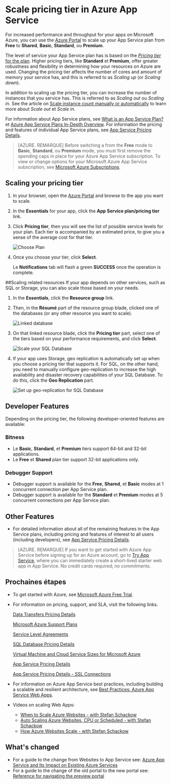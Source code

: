 <properties 
	pageTitle="Scale pricing tier in Azure App Service" 
	description="Learn how to scale web, mobile, api and logic apps in Azure App Service, including autoscaling." 
	services="app-service" 
	documentationCenter="" 
	authors="stepsic-microsoft-com" 
	manager="wpickett" 
	editor="mollybos"/>

<tags 
	ms.service="app-service" 
	ms.workload="web" 
	ms.tgt_pltfrm="na" 
	ms.devlang="na" 
	ms.topic="article" 
	ms.date="04/25/2015" 
	ms.author="stepsic"/>

# Scale pricing tier in Azure App Service

For increased performance and throughput for your apps on Microsoft Azure, you can use the [Azure Portal](https://portal.azure.com/) to scale up your App Service plan from **Free** to **Shared**, **Basic**, **Standard**, ou **Premium**. 

The level of service your App Service plan has is based on the [*Pricing tier* for the plan](/pricing/details/app-service/). Higher pricing tiers, like **Standard** et **Premium**, offer greater robustness and flexibility in determining how your resources on Azure are used. Changing the pricing tier affects the number of cores and amount of memory your service has, and this is referred to as *Scaling up* (or *Scaling down*).

In addition to scaling up the pricing tier, you can increase the number of instances that you service has. This is referred to as *Scaling out* ou *Scaling in*. See the article on [Scale instance count manually or automatically](../insights-how-to-scale.md) to learn more about *Scale out* et *Scale in*.

For information about App Service plans, see [What is an App Service Plan?](../web-sites-web-hosting-plan-overview.md) et [Azure App Service Plans In-Depth Overview](azure-web-sites-web-hosting-plans-in-depth-overview.md). For information the pricing and features of individual App Service plans, see [App Service Pricing Details](/pricing/details/app-service/).  

> [AZURE. REMARQUE] Before switching a from the **Free** mode to **Basic**, **Standard**, ou **Premium** mode, you must first remove the spending caps in place for your Azure App Service subscription. To view or change options for your Microsoft Azure App Service subscription, see [Microsoft Azure Subscriptions][azuresubscriptions].

<a name="scalingsharedorbasic"></a>
<a name="scalingstandard"></a>

## Scaling your pricing tier

1. In your browser, open the [Azure Portal][portal] and browse to the app you want to scale.
	
2. In the **Essentials** for your app, click the **App Service plan/pricing tier** link.

3. Click **Pricing tier**, then you will see the list of possible service levels for your plan. Each tier is accompanied by an estimated price, to give you a sense of the average cost for that tier. 
	
	![Choose Plan](./media/app-service-scale/ChoosePricingTier.png)
	
4. Once you choose your tier, click **Select**.
	
	Le **Notifications** tab will flash a green **SUCCESS** once the operation is complete. 
		
<a name="ScalingSQLServer"></a>
##Scaling related resources
If your app depends on other services, such as SQL or Storage, you can also scale those based on your needs.

1. In the **Essentials**, click the **Resource group** link.

2. Then, in the **Résumé** part of the resource group blade, clicked one of the databases (or any other resource you want to scale).

	![Linked database](./media/app-service-scale/ResourceGroup.png)
	
3. On that linked resource blade, click the **Pricing tier** part, select one of the tiers based on your performance requirements, and click **Select**. 
	
	![Scale your SQL Database](./media/app-service-scale/ScaleDatabase.png)
	
4. If your app uses Storage, geo replication is automatically set up when you choose a pricing tier that supports it. For SQL, on the other hand, you need to manually configure geo-replication to increase the high availability and disaster recovery capabilities of your SQL Database. To do this, click the **Geo Replication** part.
	
	![Set up geo-replication for SQL Database](./media/app-service-scale/GeoReplication.png)
	
<a name="devfeatures"></a>
## Developer Features
Depending on the pricing tier, the following developer-oriented features are available:

### Bitness ###

- Le **Basic**, **Standard**, et **Premium** tiers support 64-bit and 32-bit applications.
- Le **Free** et **Shared** plan tier support 32-bit applications only.

### Debugger Support ###

- Debugger support is available for the **Free**, **Shared**, et **Basic** modes at 1 concurrent connection per App Service plan.
- Debugger support is available for the **Standard** et **Premium** modes at 5 concurrent connections per App Service plan.

<a name="OtherFeatures"></a>
## Other Features

- For detailed information about all of the remaining features in the App Service plans, including pricing and features of interest to all users (including developers), see [App Service Pricing Details](/pricing/details/web-sites/).

>[AZURE. REMARQUE] If you want to get started with Azure App Service before signing up for an Azure account, go to [Try App Service](http://go.microsoft.com/fwlink/?LinkId=523751), where you can immediately create a short-lived starter web app in App Service. No credit cards required; no commitments.

<a name="Next Steps"></a>	
## Prochaines étapes

- To get started with Azure, see [Microsoft Azure Free Trial](/pricing/free-trial/).
- For information on pricing, support, and SLA, visit the following links.
	
	[Data Transfers Pricing Details](/pricing/details/data-transfers/)
	
	[Microsoft Azure Support Plans](/support/plans/)
	
	[Service Level Agreements](/support/legal/sla/)
	
	[SQL Database Pricing Details](/pricing/details/sql-database/)
	
	[Virtual Machine and Cloud Service Sizes for Microsoft Azure][vmsizes]
	
	[App Service Pricing Details](/pricing/details/app-service/)
	
	[App Service Pricing Details - SSL Connections](/pricing/details/web-sites/#ssl-connections)

- For information on Azure App Service best practices, including building a scalable and resilient architecture, see [Best Practices: Azure App Service Web Apps](http://blogs.msdn.com/b/windowsazure/archive/2014/02/10/best-practices-windows-azure-websites-waws.aspx).

- Videos on scaling Web Apps:
	
	- [When to Scale Azure Websites - with Stefan Schackow](/documentation/videos/azure-web-sites-free-vs-standard-scaling/)
	- [Auto Scaling Azure Websites, CPU or Scheduled - with Stefan Schackow](/documentation/videos/auto-scaling-azure-web-sites/)
	- [How Azure Websites Scale - with Stefan Schackow](/documentation/videos/how-azure-web-sites-scale/)

## What's changed
* For a guide to the change from Websites to App Service see: [Azure App Service and Its Impact on Existing Azure Services](http://go.microsoft.com/fwlink/?LinkId=529714)
* For a guide to the change of the old portal to the new portal see: [Reference for navigating the preview portal](http://go.microsoft.com/fwlink/?LinkId=529715)

<!-- LINKS -->
[vmsizes]:http://go.microsoft.com/fwlink/?LinkId=309169
[SQLaccountsbilling]:http://go.microsoft.com/fwlink/?LinkId=234930
[azuresubscriptions]:http://go.microsoft.com/fwlink/?LinkID=235288
[portal]: https://portal.azure.com/

<!-- IMAGES -->
[ResourceGroup]: ./media/web-sites-scale/scale10ResourceGroup.png
[ScaleDatabase]: ./media/web-sites-scale/scale11SQLScale.png
[GeoReplication]: ./media/web-sites-scale/scale12SQLGeoReplication.png
 